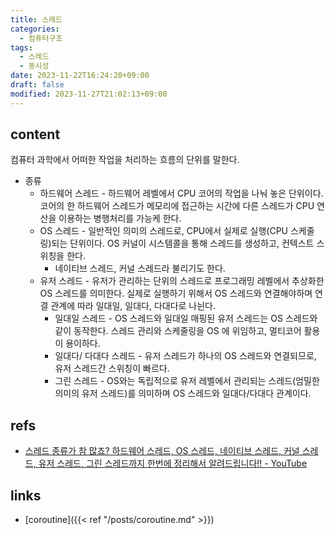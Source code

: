 ```yaml
---
title: 스레드
categories:
  - 컴퓨터구조
tags:
  - 스레드
  - 동시성
date: 2023-11-22T16:24:20+09:00
draft: false
modified: 2023-11-27T21:02:13+09:00
---
```


## content
컴퓨터 과학에서 어떠한 작업을 처리하는 흐름의 단위를 말한다.

- 종류
	- 하드웨어 스레드 - 하드웨어 레벨에서 CPU 코어의 작업을 나눠 놓은 단위이다. 코어의 한 하드웨어 스레드가 메모리에 접근하는 시간에 다른 스레드가 CPU 연산을 이용하는 병행처리를 가능케 한다.
	- OS 스레드 - 일반적인 의미의 스레드로, CPU에서 실제로 실행(CPU 스케줄링)되는 단위이다. OS 커널이 시스템콜을 통해 스레드를 생성하고, 컨텍스트 스위칭을 한다.
		- 네이티브 스레드, 커널 스레드라 불리기도 한다.
	- 유저 스레드 - 유저가 관리하는 단위의 스레드로 프로그래밍 레벨에서 추상화한 OS 스레드를 의미한다. 실제로 실행하기 위해서 OS 스레드와 연결해야하며 연결 관계에 따라 일대일, 일대다, 다대다로 나뉜다.
		- 일대일 스레드 - OS 스레드와 일대일 매핑된 유저 스레드는 OS 스레드와 같이 동작한다. 스레드 관리와 스케줄링을 OS 에 위임하고, 멀티코어 활용이 용이하다. 
		- 일대다/ 다대다 스레드 - 유저 스레드가 하나의 OS 스레드와 연결되므로, 유저 스레드간 스위칭이 빠르다. 
		- 그린 스레드 - OS와는 독립적으로 유저 레벨에서 관리되는 스레드(엄밀한 의미의 유저 스레드)를 의미하며 OS 스레드와 일대다/다대다 관계이다.


## refs
- [스레드 종류가 참 많죠? 하드웨어 스레드, OS 스레드, 네이티브 스레드, 커널 스레드, 유저 스레드, 그린 스레드까지 한번에 정리해서 알려드립니다!! - YouTube](https://www.youtube.com/watch?v=vorIqiLM7jc&t=24s&ab_channel=%EC%89%AC%EC%9A%B4%EC%BD%94%EB%93%9C)


## links
- [coroutine]({{< ref "/posts/coroutine.md" >}})
